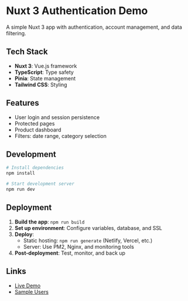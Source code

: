 # Nuxt 3 Authentication Demo

A simple Nuxt 3 app with authentication, account management, and data filtering.

## Tech Stack

- **Nuxt 3**: Vue.js framework
- **TypeScript**: Type safety
- **Pinia**: State management
- **Tailwind CSS**: Styling

## Features

- User login and session persistence
- Protected pages
- Product dashboard
- Filters: date range, category selection

## Development

```bash
# Install dependencies
npm install

# Start development server
npm run dev
```

## Deployment

1. **Build the app**: `npm run build`
2. **Set up environment**: Configure variables, database, and SSL
3. **Deploy**:
    - Static hosting: `npm run generate` (Netlify, Vercel, etc.)
    - Server: Use PM2, Nginx, and monitoring tools
4. **Post-deployment**: Test, monitor, and back up

## Links

- [Live Demo](https://nuxt-auth-app-89.netlify.app/)
- [Sample Users](https://nuxt-auth-app-89.netlify.app/users.json)

